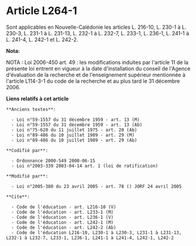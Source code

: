 # Article L264-1

Sont applicables en Nouvelle-Calédonie les articles L. 216-10, L. 230-1 à L. 230-3, L. 231-1 à L. 231-13, L. 232-1 à L.
232-7, L. 233-1, L. 236-1, L. 241-1 à L. 241-4, L. 242-1 et L. 242-2.

**Nota:**

NOTA : Loi 2006-450 art. 49 : les modifications induites par l'article 11 de la présente loi entrent en vigueur à la date
d'installation du conseil de l'Agence d'évaluation de la recherche et de l'enseignement supérieur mentionnée à l'article
L114-3-1 du code de la recherche et au plus tard le 31 décembre 2006.

**Liens relatifs à cet article**

	**Anciens textes**:

	  - Loi n°59-1557 du 31 décembre 1959 - art. 13 (M)
	  - Loi n°59-1557 du 31 décembre 1959 - art. 13 (Ab)
	  - Loi n°75-620 du 11 juillet 1975 - art. 20 (Ab)
	  - Loi n°89-486 du 10 juillet 1989 - art. 29 (M)
	  - Loi n°89-486 du 10 juillet 1989 - art. 29 (Ab)

	**Codifié par**:

	  - Ordonnance 2000-549 2000-06-15
	  - Loi n°2003-339 2003-04-14 art. 1 (loi de ratification)

	**Modifié par**:

	  - Loi n°2005-380 du 23 avril 2005 - art. 78 () JORF 24 avril 2005

	**Cite**:

	  - Code de l'éducation - art. L216-10 (V)
	  - Code de l'éducation - art. L233-1 (M)
	  - Code de l'éducation - art. L236-1 (V)
	  - Code de l'éducation - art. L242-1 (M)
	  - Code de l'éducation - art. L242-2 (Ab)
	  - Code de l'éducation L216-10, L230-1 à L230-3, L231-1 à L231-13, L232-1 à L232-7, L233-1, L236-1, L241-1 à L241-4, L242-1, L242-2
